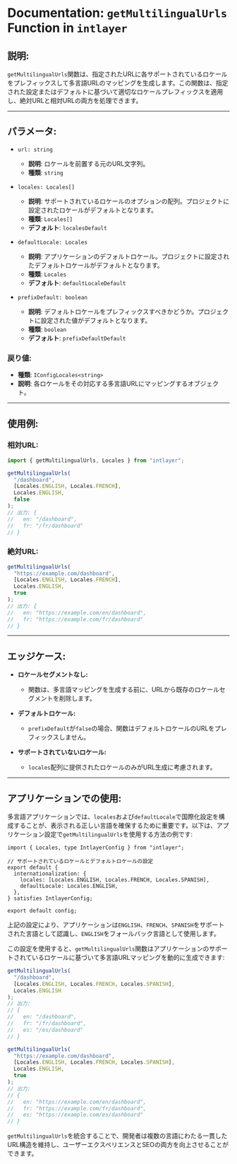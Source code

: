 # Documentation: `getMultilingualUrls` Function in `intlayer`

## 説明:

`getMultilingualUrls`関数は、指定されたURLに各サポートされているロケールをプレフィックスして多言語URLのマッピングを生成します。この関数は、指定された設定またはデフォルトに基づいて適切なロケールプレフィックスを適用し、絶対URLと相対URLの両方を処理できます。

---

## パラメータ:

- `url: string`

  - **説明**: ロケールを前置する元のURL文字列。
  - **種類**: `string`

- `locales: Locales[]`

  - **説明**: サポートされているロケールのオプションの配列。プロジェクトに設定されたロケールがデフォルトとなります。
  - **種類**: `Locales[]`
  - **デフォルト**: `localesDefault`

- `defaultLocale: Locales`

  - **説明**: アプリケーションのデフォルトロケール。プロジェクトに設定されたデフォルトロケールがデフォルトとなります。
  - **種類**: `Locales`
  - **デフォルト**: `defaultLocaleDefault`

- `prefixDefault: boolean`
  - **説明**: デフォルトロケールをプレフィックスすべきかどうか。プロジェクトに設定された値がデフォルトとなります。
  - **種類**: `boolean`
  - **デフォルト**: `prefixDefaultDefault`

### 戻り値:

- **種類**: `IConfigLocales<string>`
- **説明**: 各ロケールをその対応する多言語URLにマッピングするオブジェクト。

---

## 使用例:

### 相対URL:

```typescript
import { getMultilingualUrls, Locales } from "intlayer";

getMultilingualUrls(
  "/dashboard",
  [Locales.ENGLISH, Locales.FRENCH],
  Locales.ENGLISH,
  false
);
// 出力: {
//   en: "/dashboard",
//   fr: "/fr/dashboard"
// }
```

### 絶対URL:

```typescript
getMultilingualUrls(
  "https://example.com/dashboard",
  [Locales.ENGLISH, Locales.FRENCH],
  Locales.ENGLISH,
  true
);
// 出力: {
//   en: "https://example.com/en/dashboard",
//   fr: "https://example.com/fr/dashboard"
// }
```

---

## エッジケース:

- **ロケールセグメントなし:**

  - 関数は、多言語マッピングを生成する前に、URLから既存のロケールセグメントを削除します。

- **デフォルトロケール:**

  - `prefixDefault`が`false`の場合、関数はデフォルトロケールのURLをプレフィックスしません。

- **サポートされていないロケール:**
  - `locales`配列に提供されたロケールのみがURL生成に考慮されます。

---

## アプリケーションでの使用:

多言語アプリケーションでは、`locales`および`defaultLocale`で国際化設定を構成することが、表示される正しい言語を確保するために重要です。以下は、アプリケーション設定で`getMultilingualUrls`を使用する方法の例です:

```tsx
import { Locales, type IntlayerConfig } from "intlayer";

// サポートされているロケールとデフォルトロケールの設定
export default {
  internationalization: {
    locales: [Locales.ENGLISH, Locales.FRENCH, Locales.SPANISH],
    defaultLocale: Locales.ENGLISH,
  },
} satisfies IntlayerConfig;

export default config;
```

上記の設定により、アプリケーションは`ENGLISH`、`FRENCH`、`SPANISH`をサポートされた言語として認識し、`ENGLISH`をフォールバック言語として使用します。

この設定を使用すると、`getMultilingualUrls`関数はアプリケーションのサポートされているロケールに基づいて多言語URLマッピングを動的に生成できます:

```typescript
getMultilingualUrls(
  "/dashboard",
  [Locales.ENGLISH, Locales.FRENCH, Locales.SPANISH],
  Locales.ENGLISH
);
// 出力:
// {
//   en: "/dashboard",
//   fr: "/fr/dashboard",
//   es: "/es/dashboard"
// }

getMultilingualUrls(
  "https://example.com/dashboard",
  [Locales.ENGLISH, Locales.FRENCH, Locales.SPANISH],
  Locales.ENGLISH,
  true
);
// 出力:
// {
//   en: "https://example.com/en/dashboard",
//   fr: "https://example.com/fr/dashboard",
//   es: "https://example.com/es/dashboard"
// }
```

`getMultilingualUrls`を統合することで、開発者は複数の言語にわたる一貫したURL構造を維持し、ユーザーエクスペリエンスとSEOの両方を向上させることができます。
